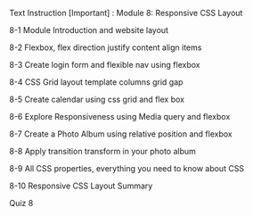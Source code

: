 Text Instruction [Important] : Module 8: Responsive CSS Layout

8-1 Module Introduction and website layout

8-2 Flexbox, flex direction justify content align items

8-3 Create login form and flexible nav using flexbox

8-4 CSS Grid layout template columns grid gap

8-5 Create calendar using css grid and flex box

8-6 Explore Responsiveness using Media query and flexbox

8-7 Create a Photo Album using relative position and flexbox

8-8 Apply transition transform in your photo album

8-9 All CSS properties, everything you need to know about CSS

8-10 Responsive CSS Layout Summary

Quiz 8
